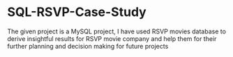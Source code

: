 # SQL-RSVP-Case-Study
The given project is a MySQL project, I have used RSVP movies database to derive insightful results for RSVP movie company and help them for their further planning and decision making for future projects
